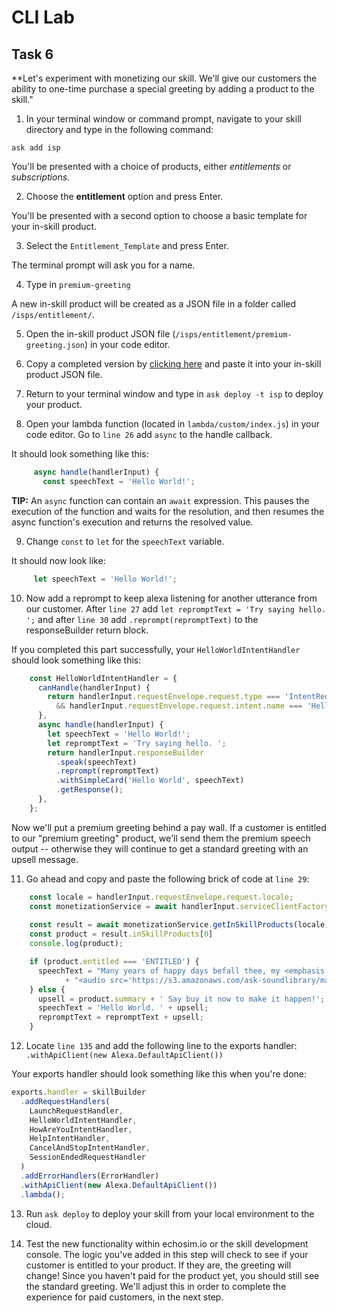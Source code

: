 # CLI Lab
## Task 6

  **Let's experiment with monetizing our skill. We'll give our customers the ability to one-time purchase a special greeting by adding a product to the skill."

1. In your terminal window or command prompt, navigate to your skill directory and type in the following command:  
  
```
ask add isp
```

You'll be presented with a choice of products, either *entitlements* or *subscriptions*.

2. Choose the **entitlement** option and press Enter.

You'll be presented with a second option to choose a basic template for your in-skill product. 

3. Select the `Entitlement_Template` and press Enter.

The terminal prompt will ask you for a name.

4. Type in `premium-greeting`

A new in-skill product will be created as a JSON file in a folder called `/isps/entitlement/`. 

5. Open the in-skill product JSON file (`/isps/entitlement/premium-greeting.json`) in your code editor.

6. Copy a completed version by [clicking here](https://github.com/alexa/alexa-cookbook/blob/master/labs/CLI/assets/premium-greetings.json) and paste it into your in-skill product JSON file.

7. Return to your terminal window and type in `ask deploy -t isp` to deploy your product.

8. Open your lambda function (located in `lambda/custom/index.js`) in your code editor. Go to `line 26` add `async` to the handle callback. 

It should look something like this:   

```javascript
     async handle(handlerInput) {
       const speechText = 'Hello World!';
```

**TIP:** An `async` function can contain an `await` expression. This pauses the execution of the function and waits for the  resolution, and then resumes the async function's execution and returns the resolved value.

9. Change `const` to `let` for the `speechText` variable. 

It should now look like:
```javascript
     let speechText = 'Hello World!';
```

10. Now add a reprompt to keep alexa listening for another utterance from our customer. After `line 27` add `let repromptText = 'Try saying hello. ';` and after `line 30` add `.reprompt(repromptText)` to the responseBuilder return block. 

If you completed this part successfully, your `HelloWorldIntentHandler` should look something like this:

```javascript
	const HelloWorldIntentHandler = {
	  canHandle(handlerInput) {
	    return handlerInput.requestEnvelope.request.type === 'IntentRequest'
	      && handlerInput.requestEnvelope.request.intent.name === 'HelloWorldIntent';
	  },
	  async handle(handlerInput) {
	    let speechText = 'Hello World!';
	    let repromptText = 'Try saying hello. ';
	    return handlerInput.responseBuilder
	      .speak(speechText)
	      .reprompt(repromptText)
	      .withSimpleCard('Hello World', speechText)
	      .getResponse();
	  },
	};
```

Now we'll put a premium greeting behind a pay wall. If a customer is entitled to our "premium greeting" product, we'll send them the premium speech output -- otherwise they will continue to get a standard greeting with an upsell message.
	
11. Go ahead and copy and paste the following brick of code at `line 29`:

```javascript
    const locale = handlerInput.requestEnvelope.request.locale;
    const monetizationService = await handlerInput.serviceClientFactory.getMonetizationServiceClient();
  
    const result = await monetizationService.getInSkillProducts(locale);
    const product = result.inSkillProducts[0]
    console.log(product);

    if (product.entitled === 'ENTITLED') {
      speechText = "Many years of happy days befall thee, my <emphasis level='strong'>gracious</emphasis> sovereign." 
      		+ "<audio src='https://s3.amazonaws.com/ask-soundlibrary/magic/amzn_sfx_fairy_melodic_chimes_01.mp3'/>";
    } else {
      upsell = product.summary + ' Say buy it now to make it happen!';
      speechText = 'Hello World. ' + upsell;
      repromptText = repromptText + upsell;
    }
```
	
12. Locate `line 135` and add the following line to the exports handler:
`  .withApiClient(new Alexa.DefaultApiClient())`

Your exports handler should look something like this when you're done:
```javascript
exports.handler = skillBuilder
  .addRequestHandlers(
    LaunchRequestHandler,
    HelloWorldIntentHandler,
    HowAreYouIntentHandler,
    HelpIntentHandler,
    CancelAndStopIntentHandler,
    SessionEndedRequestHandler
  )
  .addErrorHandlers(ErrorHandler)
  .withApiClient(new Alexa.DefaultApiClient())
  .lambda();
```

13. Run `ask deploy` to deploy your skill from your local environment to the cloud. 

14. Test the new functionality within echosim.io or the skill development console. The logic you've added in this step will check to see if your customer is entitled to your product. If they are, the greeting will change! Since you haven't paid for the product yet, you should still see the standard greeting. We'll adjust this in order to complete the experience for paid customers, in the next step.
